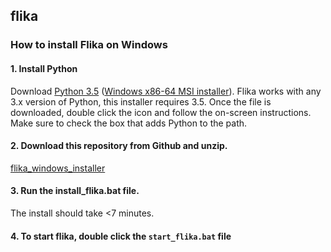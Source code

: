 ## flika ##
### How to install Flika on Windows ###

#### 1. Install Python
Download [Python 3.5](https://www.python.org/downloads/windows/) ([Windows x86-64 MSI installer](https://www.python.org/ftp/python/3.5.3/python-3.5.3-amd64.exe)). Flika works with any 3.x version of Python, this installer requires 3.5. Once the file is downloaded, double click the icon and follow the on-screen instructions. Make sure to check the box that adds Python to the path. 

#### 2. Download this repository from Github and unzip.

[flika_windows_installer](https://github.com/flika-org/flika_windows_installer/archive/master.zip)


#### 3. Run the install_flika.bat file.
The install should take <7 minutes.

#### 4. To start flika, double click the ```start_flika.bat``` file
